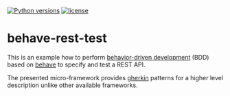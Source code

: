 [![Python versions](https://img.shields.io/badge/python-3.11-blue.svg)](https://www.python.org/downloads/)
[![license](https://img.shields.io/badge/License-MIT-blue.svg)](https://opensource.org/licenses/MIT)

# behave-rest-test

This is an example how to perform
[behavior-driven development](https://en.wikipedia.org/wiki/Behavior-driven_development) (BDD)
based on [behave](https://github.com/behave/behave)
to specify and test a REST API.

The presented micro-framework provides [gherkin](https://cucumber.io/docs/gherkin/reference/)
patterns for a higher level description unlike other available frameworks.
